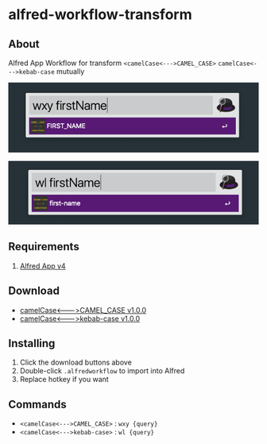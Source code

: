 alfred-workflow-transform
=====================

## About
Alfred App Workflow for transform `<camelCase<--->CAMEL_CASE>`  `camelCase<--->kebab-case`  mutually

![camelCase2CAMEL_CASE](./screenshot/camelCase2CAMEL_CASE.png)

![camelCase2camel-case](./screenshot/camelCase2camel-case.png)

## Requirements
1. [Alfred App v4](http://www.alfredapp.com/#download)

## Download
- [camelCase<--->CAMEL_CASE v1.0.0](https://raw.githubusercontent.com/lilywang711/alfred-workflow-transform/master/src/camelCase2CAMEL_CASE/camelCase%3C---%3ECAMEL_CASE.alfredworkflow)
- [camelCase<--->kebab-case v1.0.0](https://raw.githubusercontent.com/lilywang711/alfred-workflow-transform/master/src/camelCase2kebab-case/camelCase%3C---%3Ekebab-case.alfredworkflow)

## Installing
1. Click the download buttons above
2. Double-click `.alfredworkflow` to import into Alfred
3. Replace hotkey if you want

## Commands

- `<camelCase<--->CAMEL_CASE>` : `wxy {query}`
- `<camelCase<--->kebab-case>` : `wl {query}`
